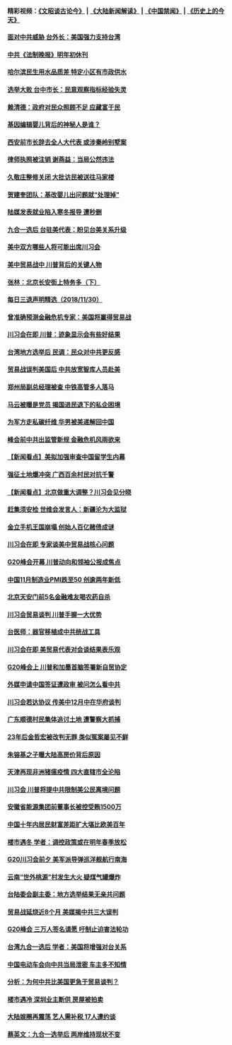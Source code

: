 #### 精彩视频：[《文昭谈古论今》](https://github.com/gfw-breaker/wenzhao/blob/master/README.md?t=12011230) | [《大陆新闻解读》](https://github.com/gfw-breaker/ntdtv-comedy/blob/master/README.md?t=12011230) | [《中国禁闻》](https://github.com/gfw-breaker/ntdtv-news/blob/master/README.md?t=12011230) | [《历史上的今天》](https://github.com/gfw-breaker/today-in-history/blob/master/README.md?t=12011230) 

#### [面对中共威胁  台外长：美国强力支持台湾](../pages/nsc413/n10885378.md?t=12011230) 

#### [中共《法制晚报》明年初休刊](../pages/nsc413/n10885380.md?t=12011230) 

#### [哈尔滨民生用水品质差 特定小区有市政供水](../pages/nsc413/n10885275.md?t=12011230) 

#### [选举大败 台中市长：民意观察指标经验失灵](../pages/nsc413/n10885278.md?t=12011230) 

#### [赖清德：政府对民众照顾不足 应藏富于民](../pages/nsc413/n10885348.md?t=12011230) 


#### [基因编辑婴儿背后的神秘人是谁？](../pages/nsc413/n10885304.md?t=12011230) 

#### [西安前市长辞去全人大代表 或涉秦岭别墅案](../pages/nsc413/n10885276.md?t=12011230) 

#### [律师执照被注销 谢燕益：当局公然违法](../pages/nsc413/n10885135.md?t=12011230) 

#### [久敬庄整修关闭 大批访民被送往马家楼](../pages/nsc413/n10885010.md?t=12011230) 

#### [贺建奎团队：基改婴儿出问题就“处理掉”](../pages/nsc413/n10885039.md?t=12011230) 

#### [陆媒发表就业陷入寒冬报导 遭秒删](../pages/nsc413/n10884792.md?t=12011230) 

#### [九合一选后 台驻美代表：盼见台美关系升级](../pages/nsc413/n10885014.md?t=12011230) 

#### [美中双方哪些人将可能出席川习会](../pages/nsc413/n10885005.md?t=12011230) 

#### [美中贸易战中 川普背后的关键人物](../pages/nsc413/n10884767.md?t=12011230) 

#### [张林：北京长安街上特务多（下）](../pages/nsc413/n10884987.md?t=12011230) 

#### [每日三退声明精选（2018/11/30）](../pages/nsc413/n10884924.md?t=12011230) 

#### [曾准确预测金融危机专家：美国将赢得贸易战](../pages/nsc413/n10884588.md?t=12011230) 

#### [川习会在即 川普：迹象显示会有些好结果](../pages/nsc413/n10884381.md?t=12011230) 

#### [台湾地方选举后 民调：民众对中共更反感](../pages/nsc413/n10884397.md?t=12011230) 

#### [贸易战误判美国后 中共放宽智库人员赴美](../pages/nsc413/n10883875.md?t=12011230) 

#### [郑州局副总经理被查 中铁高管多人落马](../pages/nsc413/n10884586.md?t=12011230) 

#### [马云被曝是党员 揭国进民退下的私企困境](../pages/nsc413/n10884354.md?t=12011230) 

#### [为军方走私碳纤维 华男被美递解回中国](../pages/nsc413/n10884519.md?t=12011230) 

#### [峰会前中共出监管新规 金融危机风雨欲来](../pages/nsc413/n10882822.md?t=12011230) 

#### [【新闻看点】美拟加强审查中国留学生内幕](../pages/nsc413/n10884162.md?t=12011230) 

#### [强征土地爆冲突 广西百余村民对抗千警](../pages/nsc413/n10884503.md?t=12011230) 

#### [【新闻看点】北京做重大调整？川习会见分晓](../pages/nsc413/n10884055.md?t=12011230) 

#### [赶集须安检 世维会发言人：新疆沦为大监狱](../pages/nsc413/n10884334.md?t=12011230) 

#### [金立手机王国崩塌 创始人百亿赌债成谜](../pages/nsc413/n10884409.md?t=12011230) 

#### [川习会在即 专家谈美中贸易战核心问题](../pages/nsc413/n10884287.md?t=12011230) 

#### [G20峰会开幕 川普动向和领袖公报成焦点](../pages/nsc413/n10884060.md?t=12011230) 

#### [中国11月制造业PMI跌至50 创逾两年新低](../pages/nsc413/n10884109.md?t=12011230) 

#### [北京天安门前5名金融难友喝农药自杀](../pages/nsc413/n10884179.md?t=12011230) 

#### [川习会贸易谈判 川普手握一大优势](../pages/nsc413/n10884168.md?t=12011230) 

#### [台医师：器官移植成中共统战工具](../pages/nsc413/n10883707.md?t=12011230) 

#### [川习会在即 美贸易代表对会谈结果表乐观](../pages/nsc413/n10884015.md?t=12011230) 

#### [G20峰会上 川普和加墨首脑签署新自贸协定](../pages/nsc413/n10883937.md?t=12011230) 

#### [外媒申请中国签证遭政审 被问怎么看中共](../pages/nsc413/n10883688.md?t=12011230) 

#### [川习会若达协议 传美中12月中在华府谈判](../pages/nsc413/n10883914.md?t=12011230) 

#### [广东顺德村民集体追讨土地 遭警察大抓捕](../pages/nsc413/n10883477.md?t=12011230) 

#### [23年后金哲宏被改判无罪 类似冤案屡见不鲜](../pages/nsc413/n10883188.md?t=12011230) 


#### [朱镕基之子曝大陆高房价背后原因](../pages/nsc413/n10883494.md?t=12011230) 

#### [天津再现非洲猪瘟疫情 四大直辖市全沦陷](../pages/nsc413/n10883534.md?t=12011230) 

#### [川习会 川普将提中共限制美公民离境问题](../pages/nsc413/n10883635.md?t=12011230) 

#### [安徽省能源集团前董事长被控受贿1500万](../pages/nsc413/n10883387.md?t=12011230) 

#### [中国十年内居民财富差距扩大堪比欧美百年](../pages/nsc413/n10883020.md?t=12011230) 

#### [楼市遇冬 学者：调控政策或在明年春季放松](../pages/nsc413/n10883070.md?t=12011230) 

#### [G20川习会前夕 美军派导弹巡洋舰航行南海](../pages/nsc413/n10883306.md?t=12011230) 

#### [云南“世外桃源”村发生大火 疑煤气罐爆炸](../pages/nsc413/n10882982.md?t=12011230) 

#### [台陆委会副主委：地方选举结果无亲共问题](../pages/nsc413/n10883142.md?t=12011230) 

#### [贸易战延烧近8个月 美媒揭中共三大误判](../pages/nsc413/n10883072.md?t=12011230) 

#### [G20峰会 三万人签名请愿 吁制止迫害法轮功](../pages/nsc413/n10881913.md?t=12011230) 

#### [台湾九合一选后 学者：美国将增强对台关系](../pages/nsc413/n10882968.md?t=12011230) 

#### [中国电动车会向中共当局泄密 车主多不知情](../pages/nsc413/n10883037.md?t=12011230) 

#### [分析：为何中共比美国更急于贸易谈判？](../pages/nsc413/n10882299.md?t=12011230) 

#### [楼市遇冷 深圳业主断供 房屋被拍卖](../pages/nsc413/n10882878.md?t=12011230) 

#### [大陆娱圈再震荡 艺人需补税 17人遭约谈](../pages/nsc413/n10882428.md?t=12011230) 

#### [蔡英文：九合一选举后 两岸维持现状不变](../pages/nsc413/n10882683.md?t=12011230) 

